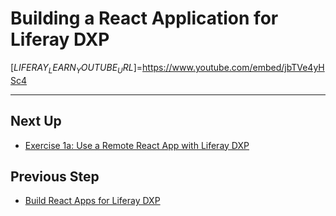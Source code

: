 # Building a React Application for Liferay DXP

[$LIFERAY_LEARN_YOUTUBE_URL$]=https://www.youtube.com/embed/jbTVe4yHSc4

---

## Next Up

* [Exercise 1a: Use a Remote React App with Liferay DXP](./exercise-1a-use-a-remote-react-app-with-liferay-dxp.md)

## Previous Step

* [Build React Apps for Liferay DXP](../build-react-apps-for-liferay-dxp.md)